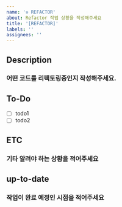 ```yaml
---
name: '⚒️ REFACTOR'
about: Refactor 작업 상황을 작성해주세요
title: '[REFACTOR]'
labels: ''
assignees: ''
---
```


## Description

### 어떤 코드를 리팩토링중인지 작성해주세요.

## To-Do

-   [ ] todo1
-   [ ] todo2

## ETC

### 기타 알려야 하는 상황을 적어주세요

## up-to-date

### 작업이 완료 예정인 시점을 적어주세요
